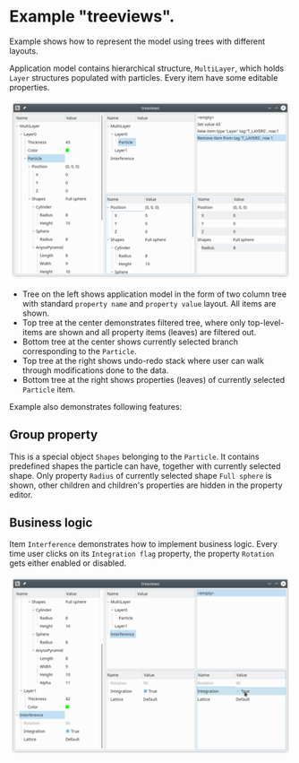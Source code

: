 # Example "treeviews".

Example shows how to represent the model using trees with different layouts.

Application model contains hierarchical structure, `MultiLayer`, which holds `Layer` structures populated with particles. Every item have some editable properties.

![treeviews](../../doc/treeviews1.png)

+ Tree on the left shows application model in the form of two column tree
with standard `property name` and `property value` layout. All items are shown.
+ Top tree at the center demonstrates filtered tree, where only top-level-items are shown and all property items (leaves) are filtered out.
+ Bottom tree at the center shows currently selected branch corresponding to the `Particle`.
+ Top tree at the right shows undo-redo stack where user can walk through modifications done to the data.
+ Bottom tree at the right shows properties (leaves) of currently selected `Particle` item.

Example also demonstrates following features:

## Group property

This is a special object `Shapes` belonging to the `Particle`. It contains predefined shapes the particle can have, together with currently selected shape.
Only property `Radius` of currently selected shape `Full sphere` is shown, other children and children's properties are hidden in the property editor. 

## Business logic

Item `Interference` demonstrates how to implement business logic. Every time user clicks on its `Integration flag` property, the property `Rotation` gets either enabled or disabled.

![treeviews](../../doc/treeviews2.png)

